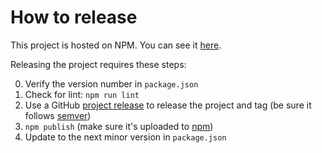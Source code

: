 # How to release

This project is hosted on NPM.  You can see it [here][project-url].

Releasing the project requires these steps:

0. Verify the version number in `package.json`
1. Check for lint: `npm run lint`
2. Use a GitHub [project release][github-release-url] to release the project and tag (be sure it follows [semver][semantic-versioning])
3. `npm publish` (make sure it's uploaded to [npm][project-url])
4. Update to the next minor version in `package.json`

[project-url]: https://www.npmjs.com/package/terra-arrange/
[semantic-versioning]: http://semver.org/
[github-release-url]: https://help.github.com/articles/creating-releases/
